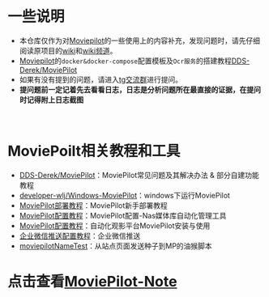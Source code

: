 


# **一些说明**
 - 本仓库仅作为对[Moviepilot](https://github.com/jxxghp/MoviePilot/blob/main/README.md)的一些使用上的内容补充，发现问题时，请先仔细阅读原项目的[wiki](https://wiki.movie-pilot.org)和[wiki频道](https://t.me/MoviePilot_Wiki)。
 - [Moviepilot](https://github.com/jxxghp/MoviePilot/blob/main/README.md)的`docker&docker-compose`配置模板及`Ocr服务`的搭建教程[DDS-Derek/MoviePilot](https://github.com/DDS-Derek/MoviePilot/tree/docs)
 - 如果有没有提到的问题，请进入[tg交流群](https://t.me/moviepilot_official)进行提问。
 - **提问题前一定记着先去看看日志，日志是分析问题所在最直接的证据，在提问时记得附上日志截图**

<br>

# **MoviePoilt相关教程和工具**

- [DDS-Derek/MoviePilot](https://github.com/DDS-Derek/MoviePilot/tree/docs)：MoviePilot常见问题及其解决办法 & 部分自建功能教程
- [developer-wlj/Windows-MoviePilot](https://github.com/developer-wlj/Windows-MoviePilot)：windows下运行MoviePilot
- [MoviePilot部署教程](https://blog.zwbcc.cn/archives/1711674204030)：MoviePilot新手部署教程
- [MoviePilot配置教程](https://blog.goalonez.site/blog/MoviePilot%E9%85%8D%E7%BD%AE-Nas%E5%AA%92%E4%BD%93%E5%BA%93%E8%87%AA%E5%8A%A8%E5%8C%96%E7%AE%A1%E7%90%86%E5%B7%A5%E5%85%B7.html)：MoviePilot配置-Nas媒体库自动化管理工具
- [MoviePilot配置教程](https://hackfang.me/movie-pilot-install-and-guide)：自动化观影平台MoviePilot安装与使用
- [企业微信推送配置教程](https://pt-helper.notion.site/50a7b44e255d40109bd7ad474abfeba5)：企业微信推送
- [moviepilotNameTest](https://greasyfork.org/zh-CN/scripts/486188-moviepilotnametest)：从站点页面发送种子到MP的油猴脚本

# 点击查看[MoviePilot-Note](https://putarku.github.io/MoviePilot-Help/#/readme)

